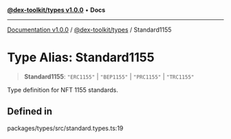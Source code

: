 [**@dex-toolkit/types v1.0.0**](../README.md) • **Docs**

***

[Documentation v1.0.0](../../../packages.md) / [@dex-toolkit/types](../README.md) / Standard1155

# Type Alias: Standard1155

> **Standard1155**: `"ERC1155"` \| `"BEP1155"` \| `"PRC1155"` \| `"TRC1155"`

Type definition for NFT 1155 standards.

## Defined in

packages/types/src/standard.types.ts:19

